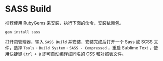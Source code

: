 # SASS Build

推荐使用 RubyGems 来安装，执行下面的命令，安装依赖包。

```
gem install sass
```

打开包管理器，输入 `SASS Build` 并安装，安装完成后打开一个 Sass 或 SCSS 文件，选择 `Tools` - `Build System` - `SASS - Compressed` ，重启 Sublime Text ，使用快捷键 `Ctrl + B` 即可自动编译成同名的 CSS 和对照表文件。